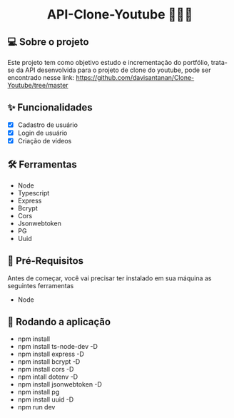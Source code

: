 <h1 align="center">API-Clone-Youtube 👨🏾‍💻</h1>




## 💻 Sobre o projeto
Este projeto tem como objetivo estudo e incrementação do portfólio, trata-se da API desenvolvida para o projeto de clone do youtube, pode ser encontrado nesse link: https://github.com/davisantanan/Clone-Youtube/tree/master

## ✨ Funcionalidades

- [x] Cadastro de usuário
- [x] Login de usuário
- [x] Criação de vídeos 

## 🛠 Ferramentas

- Node
- Typescript
- Express
- Bcrypt
- Cors
- Jsonwebtoken
- PG
- Uuid


## 🚨 Pré-Requisitos
Antes de começar, você vai precisar ter instalado em sua máquina as seguintes ferramentas
- Node

## 🎲 Rodando a aplicação

- npm install
- npm install ts-node-dev -D
- npm install express -D
- npm install bcrypt -D
- npm install cors -D
- npm intall dotenv -D 
- npm install jsonwebtoken -D
- npm install pg 
- npm install uuid -D 
- npm run dev






